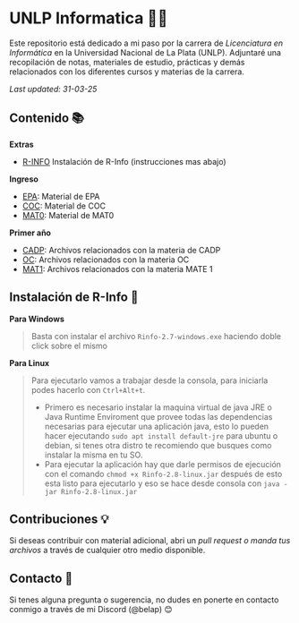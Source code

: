 # UNLP Informatica 👨‍💻

Este repositorio está dedicado a mi paso por la carrera de _Licenciatura en Informática_ en la Universidad Nacional de La Plata (UNLP). Adjuntaré una recopilación de notas, materiales de estudio, prácticas y demás relacionados con los diferentes cursos y materias de la carrera.

*Last updated: 31-03-25*
## Contenido 📚
**Extras**
- [R-INFO](Utilidad) Instalación de R-Info (instrucciones mas abajo)

**Ingreso**
- [EPA](0_Ingreso/EPA): Material de EPA
- [COC](0_Ingreso/COC): Material de COC
- [MAT0](0_Ingreso/MATE_0): Material de MAT0

**Primer año**
- [CADP](1_Primero/1_Semestre/CADP): Archivos relacionados con la materia de CADP
- [OC](1_Primero/1_Semestre/OC): Archivos relacionados con la materia OC
- [MAT1](1_Primero/1_Semestre/MATE_1): Archivos relacionados con la materia MATE 1

## Instalación de R-Info 🤖
**Para Windows**
> Basta con instalar el archivo `Rinfo-2.7-windows.exe` haciendo doble click sobre el mismo

**Para Linux**
> Para ejecutarlo vamos a trabajar desde la consola, para iniciarla podes hacerlo con `Ctrl+Alt+t`.
>
> - Primero es necesario instalar la maquina virtual de java JRE o Java Runtime Enviroment que provee todas las dependencias necesarias para ejecutar una aplicación java, esto lo pueden hacer ejecutando `sudo apt install default-jre` para ubuntu o debian, si tenes otra distro te recomiendo que busques como instalar la misma en tu SO.
> - Para ejecutar la aplicación hay que darle permisos de ejecución con el comando `chmod +x Rinfo-2.8-linux.jar` después de esto esta listo para ejecutarlo y eso se hace desde consola con `java -jar Rinfo-2.8-linux.jar`

## Contribuciones 💡

Si deseas contribuir con material adicional, abri un _pull request o manda tus archivos_ a través de cualquier otro medio disponible.

## Contacto 📩

Si tenes alguna pregunta o sugerencia, no dudes en ponerte en contacto conmigo a través de mi Discord (@belap) 😊
